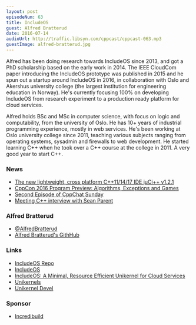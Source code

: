 ```yaml
---
layout: post
episodeNum: 63
title: IncludeOS
guest: Alfred Bratterud
date: 2016-07-14
audioUrl: http://traffic.libsyn.com/cppcast/cppcast-063.mp3
guestImage: alfred-bratterud.jpg
---
```


Alfred has been doing research towards IncludeOS since 2013, and got a PhD scholarship based on the early work in 2014. The IEEE CloudCom paper introducing the IncludeOS prototype was published in 2015 and he spun out a startup around IncludeOS in 2016, in collaboration with Oslo and Akershus university college (the largest institution for engineering education in Norway). He's currently focusing 100% on developing IncludeOS from research experiment to a production ready platform for cloud services. 

Alfred holds BSc and MSc in computer science, with focus on logic and computability, from the university of Oslo. He has 10+ years of industrial programming experience, mostly in web services. He's been working at Oslo university college since 2011, teaching various subjects ranging from operating systems, sysadmin and firewalls to web development. He started learning C++ when he took over a C++ course at the college in 2011. A very good year to start C++.

### News ###

 - [The new lightweight, cross platform C++11/14/17 IDE juCi++ v1.2.1](https://www.reddit.com/r/cpp/comments/4s9v5b/the_new_lightweight_crossplatform_c111417ide_juci/)
 - [CppCon 2016 Program Preview: Algorithms, Exceptions and Games](http://cppcon.org/preview-algorithms-exceptions-games-2016/)
 - [Second Episode of CppChat Sunday](https://www.reddit.com/r/cpp/comments/4sd1tx/second_episode_of_cppchat_sunday_at_930_am_left/)
 - [Meeting C++ interview with Sean Parent](http://meetingcpp.com/index.php/br/items/interview-with-sean-parent.html)
 
### Alfred Bratterud ###

 - [@AlfredBratterud](https://twitter.com/AlfredBratterud)
 - [Alfred Bratterud's GithHub](https://github.com/alfred-bratterud)
 
### Links ###

 - [IncludeOS Repo](https://github.com/hioa-cs/IncludeOS)
 - [IncludeOS](http://www.includeos.org/)
 - [IncludeOS: A Minimal, Resource Efficient Unikernel for Cloud Services](http://ieeexplore.ieee.org/xpl/articleDetails.jsp?reload=true&arnumber=7396164) 
 - [Unikernels](http://unikernel.org/)
 - [Unikernel Devel](http://devel.unikernel.org/)

### Sponsor ###

- [Incredibuild](https://www.incredibuild.com/cppoffer)


